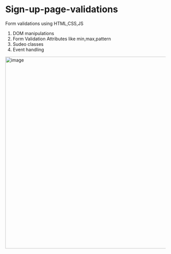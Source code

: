 # Sign-up-page-validations
Form validations using HTML,CSS,JS

1. DOM manipulations
2. Form Validation Attributes like min,max,pattern
3. Sudeo classes
4. Event handling


<img width="603" alt="image" src="https://user-images.githubusercontent.com/77577361/173884566-41bee149-466d-4fb3-b089-b835fd362c23.png">

